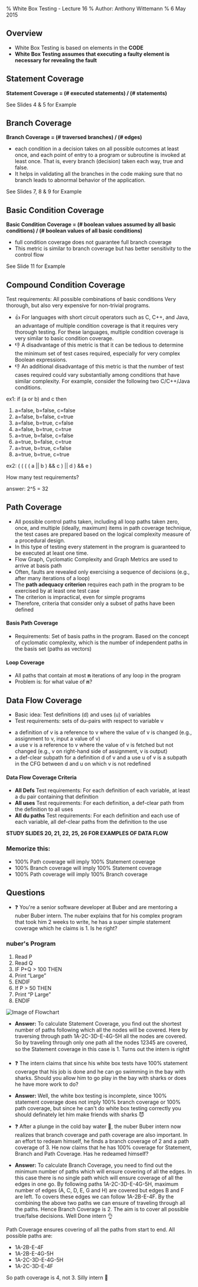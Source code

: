 % White Box Testing - Lecture 16
% Author: Anthony Wittemann
% 6 May 2015

## Overview
- White Box Testing is based on elements in the **CODE**
- **White Box Testing assumes that executing a faulty element is necessary for revealing the fault**



## Statement Coverage
**Statement Coverage = (# executed statements) / (# statements)**

See Slides 4 & 5 for Example

## Branch Coverage
**Branch Coverage = (# traversed branches) / (# edges)**
- each condition in a decision takes on all possible outcomes at least once, and each point of entry to a program or subroutine is invoked at least once. That is, every branch (decision) taken each way, true and false. 
- It helps in validating all the branches in the code making sure that no branch leads to abnormal behavior of the application. 

See Slides 7, 8 & 9 for Example

## Basic Condition Coverage
**Basic Condition Coverage = (# boolean values assumed by all basic conditions) / (# boolean values of all basic conditions)**
- full condition coverage does not guarantee full branch coverage
- This metric is similar to branch coverage but has better sensitivity to the control flow

See Slide 11 for Example

## Compound Condition Coverage
Test requirements: All possible combinations of basic conditions
Very thorough, but also very expensive for non-trivial programs.
- :+1: For languages with short circuit operators such as C, C++, and Java, an advantage of multiple condition coverage is that it requires very thorough testing. For these languages, multiple condition coverage is very similar to basic condition coverage.
- :-1: A disadvantage of this metric is that it can be tedious to determine the minimum set of test cases required, especially for very complex Boolean expressions.
- :-1: An additional disadvantage of this metric is that the number of test cases required could vary substantially among conditions that have similar complexity. For example, consider the following two C/C++/Java conditions.

ex1: 
if (a or b) and c then

1. a=false, b=false, c=false
2. a=false, b=false, c=true
3. a=false, b=true, c=false
4. a=false, b=true, c=true
5. a=true, b=false, c=false
6. a=true, b=false, c=true
7. a=true, b=true, c=false
8. a=true, b=true, c=true
 
ex2:
( ( ( ( a || b ) && c ) || d ) && e )

How many test requirements? 

answer: 2^5 = 32

## Path Coverage
- All possible control paths taken, including all loop paths taken zero, once, and multiple (ideally, maximum) items in path coverage technique, the test cases are prepared based on the logical complexity measure of a procedural design. 
- In this type of testing every statement in the program is guaranteed to be executed at least one time. 
- Flow Graph, Cyclomatic Complexity and Graph Metrics are used to arrive at basis path
- Often, faults are revealed only exercising a sequence of decisions (e.g., after many iterations of a loop)
- The **path adequacy criterion** requires each path in the program to be exercised by at least one test case
- The criterion is impractical, even for simple programs
- Therefore, criteria that consider only a subset of paths have been defined

#### Basis Path Coverage
- Requirements: Set of basis paths in the program. Based on the concept of cyclomatic complexity, which is the number of independent paths in the basis set (paths as vectors)

#### Loop Coverage
- All paths that contain at most **n** iterations of any loop in the program
- Problem is: for what value of **n**?

## Data Flow Coverage
- Basic idea: Test definitions (d) and uses (u) of variables
- Test requirements: sets of du-pairs with respect to variable v
 * a definition of v is a reference to v where the value of v is changed (e.g., assignment to v, input a value of v)
 * a use v is a reference to v where the value of v is fetched but not changed (e.g., v on right-hand side of assignment, v is output)
 * a def-clear subpath for a definition d of v and a use u of v is a subpath in the CFG between d and u on which v is not redefined
 
#### Data Flow Coverage Criteria

- **All Defs** Test requirements: For each definition of each variable, at least a du pair containing that definition
- **All uses** Test requirements: For each definition, a def-clear path from the definition to all uses
- **All du paths** Test requirements: For each definition and each use of each variable, all def-clear paths from the definition to the use


**STUDY SLIDES 20, 21, 22, 25, 26 FOR EXAMPLES OF DATA FLOW**


### Memorize this:
- 100% Path coverage will imply 100% Statement coverage
- 100% Branch coverage will imply 100% Statement coverage
- 100% Path coverage will imply 100% Branch coverage


## Questions
- :question: You're a senior software developer at Buber and are mentoring a nuber Buber intern. The nuber explains that for his complex program that took him 2 weeks to write, he has a super simple statement coverage which he claims is 1. Is he right?

### nuber's Program
1. Read P 
2. Read Q 
3. IF P+Q > 100 THEN 
4. Print “Large” 
5. ENDIF 
6. If P > 50 THEN 
7. Print “P Large” 
8. ENDIF

![Image of Flowchart](https://07871e11-a-62cb3a1a-s-sites.googlegroups.com/site/swtestingconcepts/home/test-design-techniques/for-white-box/statement-branch-and-path-coverage/coverage.png?attachauth=ANoY7cqyyxk7aKq7Aef_wn0PIYBnu-zq7op9KjZbf6muaEUIF2jRETZ485N1ctKQbq16h-4nhNLkpTClgRE-mdvYDaJFSY-x2YgGoul33OlHToHd_3eCnFIoeDbcl2n1n6DZyCVwHGw3iCVuA7kSd1P3S5O-pP1x-Gr6YO-RfZFuPMOeYt70AIYEpvByIk5gtjWYd_gQwY8QH6npmThLPBKe7WB7nokpbAwqMHQ-EHlEkMKP_wp6MBsdIJTTzX8XFmYtpmujGXeXqQe4Y3xIS9N1ZR4b_rhs88ANCp7COVPS7OX_k-zAlFBlFLCmkISnxqEn5UkORXHrFU0OWwXzPmT5S9SiL2HSYA%3D%3D&attredirects=0)

- **Answer:** To calculate Statement Coverage, you find out the shortest number of paths following 
which all the nodes will be covered. Here by traversing through path 1A-2C-3D-E-4G-5H all 
the nodes are covered. So by traveling through only one path all the nodes 12345 are covered, 
so the Statement coverage in this case is 1. Turns out the intern is right:exclamation: 

- :question:  The intern claims that since his white box tests have 100% statement coverage that his job is done and he can go swimming in the bay with sharks. Should you allow him to go play in the bay with sharks or does he have more work to do? 


- **Answer:** Well, the white box testing is incomplete, since 100% statement coverage does not imply 100% branch coverage or 100% path coverage, but since he can't do white box testing correctly you should definately let him make friends with sharks :smiling_imp:

- :question: After a plunge in the cold bay water :ocean:, the nuber Buber intern now realizes that branch coverage and path coverage are also important. In an effort to redeam himself, he finds a branch coverage of 2 and a path coverage of 3. He now claims that he has 100% coverage for Statement, Branch and Path Coverage. Has he redeamed himself?


- **Answer:** To calculate Branch Coverage, you need to find out the minimum number of paths which will 
ensure covering of all the edges. In this case there is no single path which will ensure coverage of all the edges in one go. By following paths 1A-2C-3D-E-4G-5H, maximum number of edges (A, C, D, E, G and H) are covered but edges B and F are left. To covers these edges we can follow  1A-2B-E-4F. By the combining the above two paths we can ensure of traveling through all the paths. Hence Branch Coverage is 2. The aim is to cover all possible true/false decisions. Well Done intern :ok_hand:

Path Coverage ensures covering of all the paths from start to end.
All possible paths are:
* 1A-2B-E-4F
* 1A-2B-E-4G-5H
* 1A-2C-3D-E-4G-5H
* 1A-2C-3D-E-4F
 
 
So path coverage is 4, not 3. Silly intern :koala:

